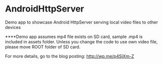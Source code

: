 AndroidHttpServer
=================

Demo app to showcase Android HttpServer serving local video files to other devices

****Demo app assumes mp4 file exists on SD card, sample .mp4 is included in assets folder. Unless you change the code to use own video file, please move ROOT folder of SD card.

For more details, go to the blog posting: http://wp.me/p4SjXm-Z
